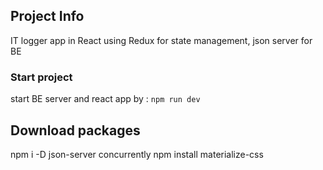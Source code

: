 ## Project Info

IT logger app in React using Redux for state management, json server for BE

### Start project

start BE server and react app by :
`npm run dev`

## Download packages

npm i -D json-server concurrently
npm install materialize-css
